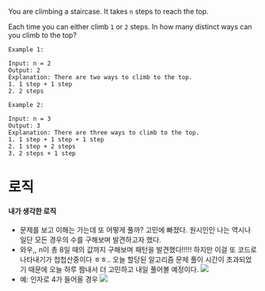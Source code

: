 You are climbing a staircase. It takes `n` steps to reach the top.

Each time you can either climb `1` or `2` steps. In how many distinct ways can you climb to the top?

```
Example 1:

Input: n = 2
Output: 2
Explanation: There are two ways to climb to the top.
1. 1 step + 1 step
2. 2 steps
```

```
Example 2:

Input: n = 3
Output: 3
Explanation: There are three ways to climb to the top.
1. 1 step + 1 step + 1 step
2. 1 step + 2 steps
3. 2 steps + 1 step
```

# 로직

#### 내가 생각한 로직

- 문제를 보고 이해는 가는데 또 어떻게 풀까? 고민에 빠졌다. 원시인인 나는 역시나 일단 모든 경우의 수를 구해보며 발견하고자 했다.
- 와우,, n이 총 8일 때의 값까지 구해보며 패턴을 발견했다!!!!! 하지만 이걸 또 코드로 나타내기가 첩첩산중이다 ㅎㅎ.. 오늘 할당된 알고리즘 문제 풀이 시간이 초과되었기 때문에 오늘 하루 짬내서 더 고민하고 내일 풀어볼 예정이다.
  ![](https://images.velog.io/images/sgr2134/post/aa4f1b1c-8d90-4745-9694-17ea171ab3dc/image.png)
- 예: 인자로 4가 들어올 경우
  ![](https://images.velog.io/images/sgr2134/post/53e33f07-ceaf-4ecc-ad13-84eca54d1b9c/image.png)
